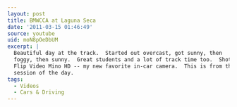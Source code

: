 ```yaml
---
layout: post
title: BMWCCA at Laguna Seca
date: '2011-03-15 01:46:49'
source: youtube
uid: moN8pOeDbUM
excerpt: |
  Beautiful day at the track.  Started out overcast, got sunny, then
  foggy, then sunny.  Great students and a lot of track time too.  Shot with a
  Flip Video Mino HD -- my new favorite in-car camera.  This is from the second
  session of the day.
tags:
  - Videos
  - Cars & Driving
---
```

